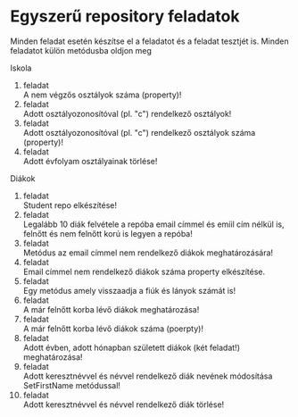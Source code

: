 # Egyszerű repository feladatok
Minden feladat esetén készítse el a feladatot és a feladat tesztjét is. Minden feladatot külön metódusba oldjon meg

Iskola

1. feladat  
A nem végzős osztályok száma (property)!
2. feladat  
Adott osztályozonosítóval (pl. "c") rendelkező osztályok!
3. feladat  
Adott osztályozonosítóval (pl. "c") rendelkező osztályok száma (property)!
4. feladat  
Adott évfolyam osztályainak törlése!

Diákok
1. feladat  
Student repo elkészítése!
2. feladat  
Legalább 10 diák felvétele a repóba email címmel és emíil cím nélkül is, felnőtt és nem felnőtt korú is legyen a repóba!
3. feladat  
Metódus az email címmel nem rendelkező diákok meghatározására!  
4. feladat  
Email címmel nem rendelkező diákok száma property elkészítése.
5. feladat  
Egy metódus amely visszaadja a fiúk és lányok számát is!
6. feladat  
A már felnőtt korba lévő diákok meghatározása!
7. feladat  
A már felnőtt korba lévő diákok száma (poerpty)!
8. feladat  
Adott évben, adott hónapban született diákok (két feladat!) meghatározása!
9. feladat  
Adott keresztnévvel és névvel rendelkező diák nevének módosítása SetFirstName metódussal!
10. feladat  
Adott keresztnévvel és névvel rendelkező diák törlése!


